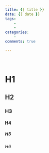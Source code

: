 ```yaml
---
title: {{ title }}
date: {{ date }}
tags:
    - 
    - 
categories:
    - 
comments: true

---
```


&emsp;&emsp;


#  H1
##  H2
###  H3
####  H4
#####  H5
######  H6


![]()



<escape><!-- more --></escape>
